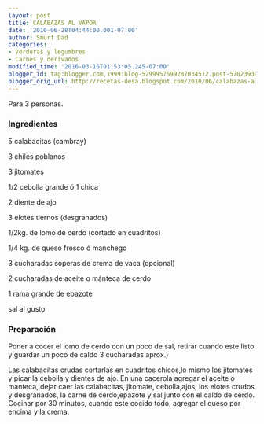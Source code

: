 ```yaml
---
layout: post
title: CALABAZAS AL VAPOR
date: '2010-06-28T04:44:00.001-07:00'
author: Smurf Dad
categories:
- Verduras y legumbres
- Carnes y derivados
modified_time: '2016-03-16T01:53:05.245-07:00'
blogger_id: tag:blogger.com,1999:blog-5299957599287034512.post-5702393451003938523
blogger_orig_url: http://recetas-desa.blogspot.com/2010/06/calabazas-al-vapor.html
---
```


Para 3 personas.

<h3>Ingredientes</h3>
5 calabacitas (cambray)

3 chiles poblanos

3 jitomates

1/2 cebolla grande ó 1 chica

2 diente de ajo

3 elotes tiernos (desgranados)

1/2kg. de lomo de cerdo (cortado en cuadritos)

1/4 kg. de queso fresco ó manchego

3 cucharadas soperas de crema de vaca (opcional)

2 cucharadas de aceite o mánteca de cerdo

1 rama grande de epazote

sal al gusto

<h3>Preparación</h3>
Poner a cocer el lomo de cerdo con un poco de sal, retirar cuando este listo y guardar un poco de caldo 3 cucharadas aprox.)

Las calabacitas crudas cortarlas en cuadritos chicos,lo mismo los jitomates y picar la cebolla y dientes de ajo. En una cacerola agregar el aceite o manteca, dejar caer las calabacitas, jitomate, cebolla,ajos, los elotes crudos y desgranados, la carne de cerdo,epazote y sal junto con el caldo de cerdo. Cocinar por 30 minutos, cuando este cocido todo, agregar el queso por encima y la crema.